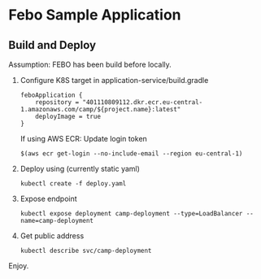 # Febo Sample Application

## Build and Deploy

Assumption: FEBO has been build before locally.

1. Configure K8S target in application-service/build.gradle
    
    ```
    feboApplication {
        repository = "401110809112.dkr.ecr.eu-central-1.amazonaws.com/camp/${project.name}:latest"
        deployImage = true
    }
    ```

    If using AWS ECR: Update login token

    ```
    $(aws ecr get-login --no-include-email --region eu-central-1)
    ```
   
 1. Deploy using (currently static yaml)
 
    ```
    kubectl create -f deploy.yaml
    ``` 
    
1. Expose endpoint

    ```
   kubectl expose deployment camp-deployment --type=LoadBalancer --name=camp-deployment
   ```
   
1. Get public address

    ```
   kubectl describe svc/camp-deployment
   ```
   
 Enjoy.
